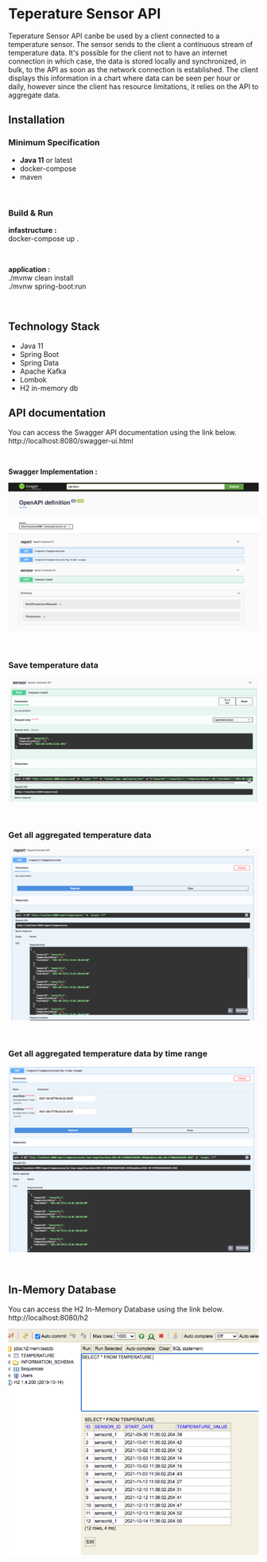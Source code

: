 # Teperature Sensor API

Teperature Sensor API canbe be used by a client connected to a temperature sensor. The sensor sends to the client a continuous stream of temperature data. It's possible for the client not to have an internet connection in which case, the
data is stored locally and synchronized, in bulk, to the API as soon as the network connection is established. The client displays this information in a chart where data can be seen per hour or daily, however since the client has resource
limitations, it relies on the API to aggregate data.

## Installation

### Minimum Specification

- **Java 11** or latest
- docker-compose
- maven

<br/>

### Build & Run

**infastructure :**   
docker-compose up .

<br/>

**application :**   
./mvnw clean install  
./mvnw spring-boot:run

 <br/>

## Technology Stack

- Java 11
- Spring Boot
- Spring Data
- Apache Kafka
- Lombok
- H2 in-memory db

## API documentation

You can access the Swagger API documentation using the link below.  
http://localhost:8080/swagger-ui.html

<br/>

**Swagger Implementation :**

![image info](./doc/swagger.png)

<br/>

### Save temperature data

![image info](./doc/swagger2.png)

<br/>

### Get all aggregated temperature data

![image info](./doc/swagger3.png)

<br/>

### Get all aggregated temperature data by time range

![image info](./doc/swagger4.png)


<br/>

## In-Memory Database

You can access the H2 In-Memory Database using the link below.  
http://localhost:8080/h2

![image info](./doc/h2.png)

 